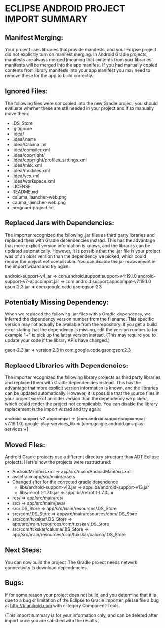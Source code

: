 ECLIPSE ANDROID PROJECT IMPORT SUMMARY
======================================

Manifest Merging:
-----------------
Your project uses libraries that provide manifests, and your Eclipse
project did not explicitly turn on manifest merging. In Android Gradle
projects, manifests are always merged (meaning that contents from your
libraries' manifests will be merged into the app manifest. If you had
manually copied contents from library manifests into your app manifest
you may need to remove these for the app to build correctly.

Ignored Files:
--------------
The following files were *not* copied into the new Gradle project; you
should evaluate whether these are still needed in your project and if
so manually move them:

* .DS_Store
* .gitignore
* .idea/
* .idea/.name
* .idea/Caluma.iml
* .idea/compiler.xml
* .idea/copyright/
* .idea/copyright/profiles_settings.xml
* .idea/misc.xml
* .idea/modules.xml
* .idea/vcs.xml
* .idea/workspace.xml
* LICENSE
* README.md
* caluma_launcher-web.png
* cauma_launcher-web.png
* proguard-project.txt

Replaced Jars with Dependencies:
--------------------------------
The importer recognized the following .jar files as third party
libraries and replaced them with Gradle dependencies instead. This has
the advantage that more explicit version information is known, and the
libraries can be updated automatically. However, it is possible that
the .jar file in your project was of an older version than the
dependency we picked, which could render the project not compileable.
You can disable the jar replacement in the import wizard and try again:

android-support-v4.jar => com.android.support:support-v4:19.1.0
android-support-v7-appcompat.jar => com.android.support:appcompat-v7:19.1.0
gson-2.3.jar => com.google.code.gson:gson:2.3

Potentially Missing Dependency:
-------------------------------
When we replaced the following .jar files with a Gradle dependency, we
inferred the dependency version number from the filename. This
specific version may not actually be available from the repository.
If you get a build error stating that the dependency is missing, edit
the version number to for example "+" to pick up the latest version
instead. (This may require you to update your code if the library APIs
have changed.)

gson-2.3.jar => version 2.3 in com.google.code.gson:gson:2.3

Replaced Libraries with Dependencies:
-------------------------------------
The importer recognized the following library projects as third party
libraries and replaced them with Gradle dependencies instead. This has
the advantage that more explicit version information is known, and the
libraries can be updated automatically. However, it is possible that
the source files in your project were of an older version than the
dependency we picked, which could render the project not compileable.
You can disable the library replacement in the import wizard and try
again:

android-support-v7-appcompat => [com.android.support:appcompat-v7:19.1.0]
google-play-services_lib => [com.google.android.gms:play-services:+]

Moved Files:
------------
Android Gradle projects use a different directory structure than ADT
Eclipse projects. Here's how the projects were restructured:

* AndroidManifest.xml => app/src/main/AndroidManifest.xml
* assets/ => app/src/main/assets
* Changed after for the corrected gradle dependence
  * libs/android-support-v13.jar => app/libs/android-support-v13.jar
  * libs/retrofit-1.7.0.jar => app/libs/retrofit-1.7.0.jar
* res/ => app/src/main/res/
* src/ => app/src/main/java/
* src/.DS_Store => app/src/main/resources/.DS_Store
* src/com/.DS_Store => app/src/main/resources/com/.DS_Store
* src/com/tuxskar/.DS_Store => app/src/main/resources/com/tuxskar/.DS_Store
* src/com/tuxskar/caluma/.DS_Store => app/src/main/resources/com/tuxskar/caluma/.DS_Store

Next Steps:
-----------
You can now build the project. The Gradle project needs network
connectivity to download dependencies.

Bugs:
-----
If for some reason your project does not build, and you determine that
it is due to a bug or limitation of the Eclipse to Gradle importer,
please file a bug at http://b.android.com with category
Component-Tools.

(This import summary is for your information only, and can be deleted
after import once you are satisfied with the results.)
